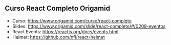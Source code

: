 ## Curso React Completo Origamid

- Curso: https://www.origamid.com/curso/react-completo
- Slides: https://www.origamid.com/slide/react-completo/#/0209-eventos
- React Events: https://reactjs.org/docs/events.html
- Helmet: https://github.com/nfl/react-helmet